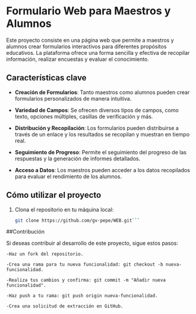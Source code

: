 # Formulario Web para Maestros y Alumnos

Este proyecto consiste en una página web que permite a maestros y alumnos crear formularios interactivos para diferentes propósitos educativos. La plataforma ofrece una forma sencilla y efectiva de recopilar información, realizar encuestas y evaluar el conocimiento.

## Características clave

- **Creación de Formularios**: Tanto maestros como alumnos pueden crear formularios personalizados de manera intuitiva.

- **Variedad de Campos**: Se ofrecen diversos tipos de campos, como texto, opciones múltiples, casillas de verificación y más.

- **Distribución y Recopilación**: Los formularios pueden distribuirse a través de un enlace y los resultados se recopilan y muestran en tiempo real.

- **Seguimiento de Progreso**: Permite el seguimiento del progreso de las respuestas y la generación de informes detallados.

- **Acceso a Datos**: Los maestros pueden acceder a los datos recopilados para evaluar el rendimiento de los alumnos.

## Cómo utilizar el proyecto

1. Clona el repositorio en tu máquina local:

   ```bash
   git clone https://github.com/gv-pepe/WEB.git```

##Contribución

Si deseas contribuir al desarrollo de este proyecto, sigue estos pasos:

    -Haz un fork del repositorio.

    -Crea una rama para tu nueva funcionalidad: git checkout -b nueva-funcionalidad.

    -Realiza tus cambios y confirma: git commit -m "Añadir nueva funcionalidad".

    -Haz push a tu rama: git push origin nueva-funcionalidad.

    -Crea una solicitud de extracción en GitHub.
